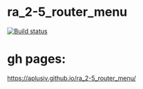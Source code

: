 # ra_2-5_router_menu
[![Build status](https://ci.appveyor.com/api/projects/status/yqwb73oy1uij4bgy?svg=true)](https://ci.appveyor.com/project/AplusIv/ra-2-5-router-menu)

# gh pages:
https://aplusiv.github.io/ra_2-5_router_menu/
